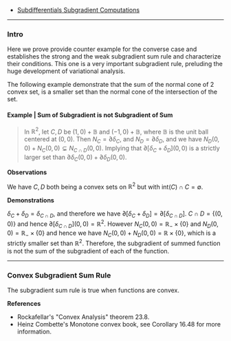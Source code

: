 - [Subdifferentials Subgradient Computations](Subdifferentials%20Subgradient%20Computations.md)


---
### **Intro**

Here we prove provide counter example for the converse case and establishes the  strong and the weak subgradient sum rule and characterize their conditions. 
This one is a very important subgradient rule, preluding the huge development of variational analysis. 

The following example demonstrate that the sum of the normal cone of 2 convex set, is a smaller set than the normal cone of the intersection of the set. 

#### **Example | Sum of Subgradient is not Subgradient of Sum**

> In $\mathbb R^2$, let $C, D$ be $(1, 0) + \mathbb B$ and $(-1, 0) + \mathbb B$, where $\mathbb B$ is the unit ball centered at $(0, 0)$. 
> Then $N_C = \partial \delta_C$, and $N_D = \partial \delta_D$, and we have $N_D(0, 0) + N_C(0, 0) \subsetneq N_{C \cap D}(0, 0)$. 
> Implying that $\partial [\delta_C + \delta_D](0, 0)$ is a strictly larger set than $\partial \delta_C(0, 0) + \partial \delta_D(0, 0)$. 

**Observations**

We have $C, D$ both being a convex sets on $\mathbb R^2$ but with $\text{int}(C)\cap C = \emptyset$. 

**Demonstrations**

$\delta_C + \delta_D = \delta_{C\cap D}$, and therefore we have $\partial [\delta_C + \delta_D] = \partial [\delta_{C\cap D}]$. 
$C \cap D = \{(0, 0)\}$ and hence $\partial [\delta_{C \cap D}](0, 0) = \mathbb R^2$. 
However $N_C(0, 0) = \mathbb R_- \times \{0\}$ and $N_D(0, 0) = \mathbb R_- \times \{0\}$ and hence we have $N_C(0, 0) + N_D(0, 0) = \mathbb R\times \{0\}$, which is a strictly smaller set than $\mathbb R^2$. 
Therefore, the subgradient of summed function is not the sum of the subgradient of each of the function. 



---
### **Convex Subgradient Sum Rule**

The subgradient sum rule is true when functions are convex. 

**References**
- Rockafellar's "Convex Analysis" theorem 23.8. 
- Heinz Combette's Monotone convex book, see Corollary 16.48 for more information. 



